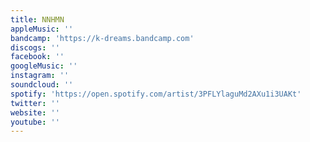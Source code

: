 ```yaml
---
title: NNHMN
appleMusic: ''
bandcamp: 'https://k-dreams.bandcamp.com'
discogs: ''
facebook: ''
googleMusic: ''
instagram: ''
soundcloud: ''
spotify: 'https://open.spotify.com/artist/3PFLYlaguMd2AXu1i3UAKt'
twitter: ''
website: ''
youtube: ''
---
```

